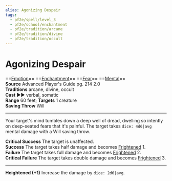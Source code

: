 ```yaml
---
alias: Agonizing Despair
tags:
  - pf2e/spell/level_3
  - pf2e/school/enchantment
  - pf2e/tradition/arcane
  - pf2e/tradition/divine
  - pf2e/tradition/occult
---
```


# Agonizing Despair

==[Emotion](../../../Traits/Emotion.md)== ==[Enchantment](../../../Traits/Enchantment.md)== ==[Fear](../Level%201/Fear.md)== ==[Mental](../../../Traits/Mental.md)==  
__Source__ Advanced Player's Guide pg. 214 2.0  
**Traditions** arcane, divine, occult  
**Cast** ►► verbal, somatic  
**Range** 60 feet; **Targets** 1 creature  
**Saving Throw** Will

---

Your target's mind tumbles down a deep well of dread, dwelling so intently on deep-seated fears that it's painful. The target takes `dice: 4d6|avg` mental damage with a Will saving throw.

**Critical Success** The target is unaffected.  
**Success** The target takes half damage and becomes [Frightened](../../../Conditions/Frightened.md) 1.  
**Failure** The target takes full damage and becomes [Frightened](../../../Conditions/Frightened.md) 2.  
**Critical Failure** The target takes double damage and becomes [Frightened](../../../Conditions/Frightened.md) 3.

<hr>

**Heightened (+1)** Increase the damage by `dice: 2d6|avg`.
